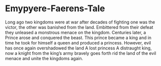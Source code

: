# Emypyere-Faerens-Tale
 Long ago two kingdoms were at war after decades of fighting one was the victor, the other was banished from the land. Embittered from their defeat they unleased a monstrous menace on the kingdom. Centuries later, a Prince arose and conquered the beast. This prince became a king and in time he took for himself a queen and produced a princess.  However, evil has once again overshadowed the land  A lost princess  A distraught king, now a knight from the king’s army bravely goes forth rid the land of the evil menace and unite the kingdoms again. 
